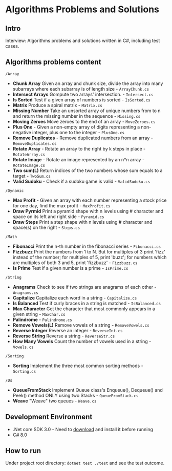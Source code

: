 # Algorithms Problems and Solutions

## Intro

Interview: Algorithms problems and solutions written in C#, including test cases.

## Algorithms problems content

`/Array`

- **Chunk Array** Given an array and chunk size, divide the array into many subarrays where each subarray is of length size - `ArrayChunk.cs`
- **Intersect Arrays** Gompute two arrays' intersection. - `Intersect.cs`
- **Is Sorted** Test if a given array of numbers is sorted - `IsSorted.cs`
- **Matrix** Produce a spiral matrix - `Matrix.cs`
- **Missing Number** Take an unsorted array of unique numbers from to n and return the missing number in the sequence - `Missing.cs`
- **Moving Zeroes** Move zeroes to the end of an array - `MoveZeroes.cs`
- **Plus One** - Given a non-empty array of digits representing a non-negative integer, plus one to the integer - `PlusOne.cs`
- **Remove Duplicates** - Remove duplicated numbers from an array - `RemoveDuplicates.cs`
- **Rotate Array** - Rotate an array to the right by k steps in place - `RotateArray.cs`
- **Rotate Image** - Rotate an image represented by an n\*n array - `RotateImage.cs`
- **Two sum(L)** Return indices of the two numbers whose sum equals to a target - `TwoSum.cs`
- **Valid Sudoku** - Check if a sudoku game is valid - `ValidSudoku.cs`

`/Dynamic`

- **Max Profit** - Given an array with each number representing a stock price for one day, find the max profit - `MaxProfit.cs`
- **Draw Pyrmid** Print a pyramid shape with n levels using # character and space on its left and right side - `Pyramid.cs`
- **Draw Steps** Print a step shape with n levels using # character and space(s) on the right - `Steps.cs`

`/Math`

- **Fibonacci** Print the n-th number in the fibonacci series - `Fibonacci.cs`
- **Fizzbuzz** Print the numbers from 1 to N. But for multiples of 3 print 'fizz' instead of the number; for multiples of 5, print 'buzz'; for numbers which are multiples of both 3 and 5, print 'fizzbuzz' - `Fizzbuzz.cs`
- **Is Prime** Test if a given number is a prime - `IsPrime.cs`

`/String`

- **Anagrams** Check to see if two strings are anagrams of each other - `Anagrams.cs`
- **Capitalize** Capitalize each word in a string - `Capitalize.cs`
- **Is Balanced** Test if curly braces in a string is matched - `IsBalanced.cs`
- **Max Character** Get the character that most commonly appears in a given string - `MaxChar.cs`
- **Palindrome** - `Palindrome.cs`
- **Remove Vowels(L)** Remove vowels of a string - `RemoveVowels.cs`
- **Reverse Integer** Reverse an integer - `ReverseInt.cs`
- **Reverse String** Reverse a string - `ReverseStr.cs`
- **How Many Vowels** Count the number of vowels used in a string - `Vowels.cs`

`/Sorting`

- **Sorting** Implement the three most common sorting methods - `Sorting.cs`

`/Ds`

- **QueueFromStack** Implement Queue class's Enqueue(), Dequeue() and Peek() method ONLY using two Stacks - `QueueFromStack.cs`
- **Weave** "Weave" two queues - `Weave.cs`

## Development Environment

- .Net core SDK 3.0 - Need to [download](https://dotnet.microsoft.com/download) and install it before running
- C# 8.0

## How to run

Under project root directory: `dotnet test ./test` and see the test outcome.
